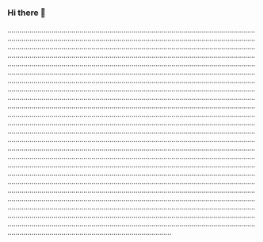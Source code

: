 ### Hi there 👋

..................................................................................................................................................................................................................................................................................................................................................................................................................................................................................................................................................................................................................................................................................................................................................................................................................................................................................................................................................................................................................................................................................................................................................................................................................................................................................................................................................................................................................................................................................................................................................................................................................................................................................................................................................................................................................................................................................................................................................................................................................................................................................................................................................................................................................................................................................................................................................................................................................................................................................................................................................................................................................................................................................................................................................................................................................................................................................................................................................................................................................................................................................................................................................................................